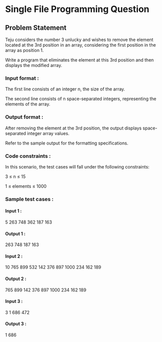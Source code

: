 # Single File Programming Question

## Problem Statement

Teju considers the number 3 unlucky and wishes to remove the element located at the 3rd position in an array, considering the first position in the array as position 1.

Write a program that eliminates the element at this 3rd position and then displays the modified array.

### Input format :

The first line consists of an integer n, the size of the array.

The second line consists of n space-separated integers, representing the elements of the array.

### Output format :

After removing the element at the 3rd position, the output displays space-separated integer array values.

Refer to the sample output for the formatting specifications.

### Code constraints :

In this scenario, the test cases will fall under the following constraints:

3 ≤ n ≤ 15

1 ≤ elements ≤ 1000

### Sample test cases :

#### Input 1 :

5
263 748 362 187 163

#### Output 1 :

263 748 187 163

#### Input 2 :

10
765 899 532 142 376 897 1000 234 162 189

#### Output 2 :

765 899 142 376 897 1000 234 162 189

#### Input 3 :

3
1 686 472

#### Output 3 :

1 686

